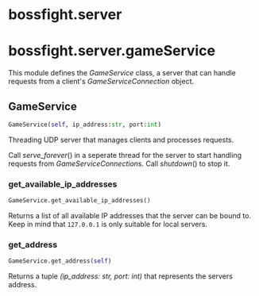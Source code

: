 <h1 id="bossfight.server">bossfight.server</h1>


<h1 id="bossfight.server.gameService">bossfight.server.gameService</h1>


This module defines the *GameService* class, a server that can handle requests from
a client's *GameServiceConnection* object.

<h2 id="bossfight.server.gameService.GameService">GameService</h2>

```python
GameService(self, ip_address:str, port:int)
```

Threading UDP server that manages clients and processes requests.

Call *serve_forever*() in a seperate thread for the server to start handling requests from
*GameServiceConnection*s. Call *shutdown*() to stop it.

<h3 id="bossfight.server.gameService.GameService.get_available_ip_addresses">get_available_ip_addresses</h3>

```python
GameService.get_available_ip_addresses()
```

Returns a list of all available IP addresses that the server can be bound to.
Keep in mind that `127.0.0.1` is only suitable for local servers.

<h3 id="bossfight.server.gameService.GameService.get_address">get_address</h3>

```python
GameService.get_address(self)
```

Returns a tuple *(ip_address: str, port: int)* that represents the servers address.

